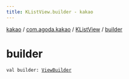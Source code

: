 ```yaml
---
title: KListView.builder - kakao
---
```


[kakao](../../index.html) / [com.agoda.kakao](../index.html) / [KListView](index.html) / [builder](.)

# builder

`val builder: `[`ViewBuilder`](../-view-builder/index.html)